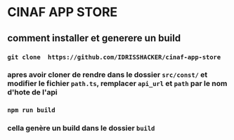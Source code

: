 # CINAF APP STORE

## comment installer et generere un build

### `git clone  https://github.com/IDRISSHACKER/cinaf-app-store`

### apres avoir cloner de rendre dans le dossier `src/const/` et modifier le fichier `path.ts`, remplacer `api_url` et `path` par le nom d'hote de l'api
### `npm run build`
### cella genère un build dans le dossier `build`

